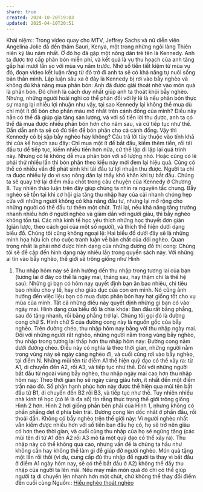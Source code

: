 ```yaml
---
share: true
created: 2024-10-20T19:03
updated: 2025-04-10T20:51
---
```

Khái niệm:: 
Trong video quay cho MTV, Jeffrey Sachs và nữ diễn viên Angelina Jolie đã đến thăm Sauri, Kenya, một trong những ngôi làng Thiên niên kỷ lâu năm nhất. Ở đó họ đã gặp một nông dân
trẻ tên là Kennedy. Anh ta được trợ cấp phân bón miễn phí, và
kết quả là vụ thu hoạch của anh tăng gấp hai mươi lần so với
mùa vụ năm trước. Nhờ số tiền tiết kiệm từ mùa vụ đó, đoạn
video kết luận rằng từ đó trở đi anh ta sẽ có khả năng tự nuôi
sống bản thân mình. Lập luận sâu xa ở đây là Kennedy bị rơi vào
bẫy nghèo và không đủ khả năng mua phân bón: Anh đã được
giải thoát nhờ vào món quà là phân bón. Đó chính là cách duy
nhất giúp anh ta thoát khỏi bẫy nghèo.
Nhưng, những người hoài nghi có thể phản đối với lý lẽ là nếu phân bón thực sự mang lại nhiều lợi nhuận như vậy, tại sao
Kennedy lại không thể mua dù chỉ một ít để bón cho phần màu mỡ nhất trên cánh đồng của mình? Điều này hẳn có thể đã giúp
gia tăng sản lượng, và với số tiền lời thu được, anh ta có thể đã
mua được nhiều phân bón hơn cho năm sau, và cứ tiếp tục như
thế. Dần dần anh ta sẽ có đủ tiền để bón phân cho cả cánh đồng.
Vậy thì Kennedy có bị sập bẫy nghèo hay không? Câu trả lời tùy
thuộc vào tính khả thi của kế hoạch sau đây: Chỉ mua một ít để
bắt đầu, kiếm thêm tiền, rồi tái đầu tư để tiếp tục, kiếm nhiều
tiền hơn nữa, cứ thế lặp đi lặp lại quá trình này. Nhưng có lẽ
không dễ mua phân bón với số lượng nhỏ. Hoặc cũng có lẽ phải
thử nhiều lần thì bón phân theo kiểu này mới đem lại hiệu quả.
Cũng có thể có nhiều vấn đề phát sinh khi tái đầu tư lợi nhuận
thu được. Người ta chỉ ra được nhiều lý do vì sao nông dân lại
thấy khó khăn khi tự bắt đầu.
Chúng ta sẽ quay trở lại điểm mấu chốt trong câu chuyện của
Kennedy ở Chương 8. Tuy nhiên thảo luận trên đây giúp chúng
ta nhìn ra nguyên tắc chung. Bẫy nghèo sẽ tồn tại khi cơ hội gia
tăng thu nhập hay của cải nhanh chóng hẹp cửa với những
người không có khả năng đầu tư, nhưng lại mở rộng cho những
người có thể đầu tư thêm một chút. Trái lại, nếu khả năng tăng
trưởng nhanh nhiều hơn ở người nghèo và giảm dần với người
giàu, thì bẫy nghèo không tồn tại.
Các nhà kinh tế học yêu thích những học thuyết đơn giản (giản
lược, theo cách gọi của một số người), và thích thể hiện dưới
dạng biểu đồ. Chúng tôi cũng không ngoại lệ: Hai biểu đồ dưới
đây sẽ là những minh họa hữu ích cho cuộc tranh luận về bản
chất của đói nghèo. Quan trọng nhất là phải nhớ được hình dạng
của những đường đồ thị cong: Chúng tôi sẽ đề cập đến hình dạng
này nhiều lần trong quyển sách này.
Với những ai tin vào bẫy nghèo, thế giới sẽ trông giống như Hình
1. Thu nhập hôm nay sẽ ảnh hưởng đến thu nhập trong tương lai
của bạn (tương lai ở đây có thể là ngày mai, tháng sau, hay thậm
chí là thế hệ sau): Những gì bạn có hôm nay quyết định bạn ăn
bao nhiêu, chi tiêu bao nhiêu cho y tế, hay cho giáo dục của con
em mình. Nó cũng ảnh hưởng đến việc liệu bạn có mua được
phân bón hay hạt giống tốt cho vụ mùa của mình. Tất cả những
điều này quyết định những gì bạn có vào ngày mai.
Hình dạng của biểu đồ là chìa khóa: Ban đầu rất bằng phẳng, sau
đó tăng nhanh, rồi bằng phẳng trở lại. Chúng tôi gọi đó là đường
cong chữ S.
Hình chữ S của đường cong này là nguồn gốc của bẫy nghèo.
Trên đường chéo, thu nhập hôm nay bằng với thu nhập ngày
mai. Đối với những người rất nghèo, những người nằm trong
vùng bẫy nghèo, thu nhập trong tương lai thấp hơn thu nhập
hôm nay: Đường cong nằm dưới đường chéo. Điều này có nghĩa
là theo thời gian, những người nằm trong vùng này sẽ ngày càng
nghèo đi, và cuối cũng rơi vào bẫy nghèo, tại điểm N. Những mũi
tên từ điểm A1 thể hiện quỹ đạo có thể xảy ra: từ A1, di chuyển
đến A2, rồi A3, và tiếp tục như thế. Đối với những người bắt đầu
từ ngoài vùng bẫy nghèo, thu nhập ngày mai cao hơn thu nhập
hôm nay: Theo thời gian họ sẽ ngày càng giàu hơn, ít nhất đến
một điểm trần nào đó. Số phận hạnh phúc hơn này được thể hiện
qua mũi tên bắt đầu từ B1, di chuyển đến B2 rồi B3, và tiếp tục
như thế.
Tuy nhiên nhiều nhà kinh tế học (có lẽ là đa số) tin rằng thực
trạng thế giới trông giống Hình 2 hơn.
Hình 2 hơi giống phần bên phải của Hình 1, nhưng không có
phần phẳng dẹt ở phía bên trái. Đường cong lên dốc nhất ở phần
đầu, rồi thoải dần. Không có bẫy nghèo trên thế giới này: Vì
người nghèo nhất vẫn kiếm được nhiều hơn với số tiền ban đầu
họ có, họ sẽ trở nên giàu có hơn theo thời gian, và cuối cùng thu
nhập của họ sẽ ngừng tăng (các mũi tên đi từ A1 đến A2 rồi A3
mô tả một quỹ đạo có thể xảy ra). Thu nhập này có thể không
quá cao, nhưng vấn đề là chúng ta hầu như không cần hay không
thể làm gì để giúp đỡ người nghèo. Món quà tặng một lần rồi thôi
(ví dụ, cung cấp đủ thu nhập để người ta thay vì bắt đầu ở điểm
A1 ngày hôm nay, sẽ có thể bắt đầu ở A2) không thể đẩy thu
nhập của người ta lên mãi. Nếu may mắn món quà đó chỉ có thể
giúp người ta di chuyển lên nhanh hơn một chút, chứ không thể
thay đổi điểm đến cuối cùng
Nguồn:: [Hiểu nghèo thoát nghèo](./Hi%E1%BB%83u%20ngh%C3%A8o%20tho%C3%A1t%20ngh%C3%A8o.md)
